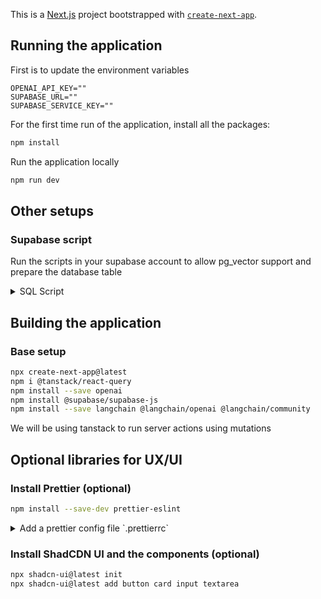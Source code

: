 This is a [Next.js](https://nextjs.org/) project bootstrapped with [`create-next-app`](https://github.com/vercel/next.js/tree/canary/packages/create-next-app).

## Running the application

First is to update the environment variables

```
OPENAI_API_KEY=""
SUPABASE_URL=""
SUPABASE_SERVICE_KEY=""
```

For the first time run of the application, install all the packages:

```bash
npm install
```

Run the application locally

```bash
npm run dev
```

## Other setups

### Supabase script

Run the scripts in your supabase account to allow pg_vector support and prepare the database table

<details>
<summary>SQL Script</summary>

```sql
-- Enable the pgvector extension to work with embedding vectors
create extension vector;

-- Create a table to store your documents
create table documents (
  id bigserial primary key,
  content text, -- corresponds to Document.pageContent
  metadata jsonb, -- corresponds to Document.metadata
  embedding vector(1536) -- 1536 works for OpenAI embeddings, change if needed
);

-- Create a function to search for documents
create function match_documents (
  query_embedding vector(1536),
  match_count int DEFAULT null,
  filter jsonb DEFAULT '{}'
) returns table (
  id bigint,
  content text,
  metadata jsonb,
  embedding jsonb,
  similarity float
)
language plpgsql
as $$
#variable_conflict use_column
begin
  return query
  select
    id,
    content,
    metadata,
    (embedding::text)::jsonb as embedding,
    1 - (documents.embedding <=> query_embedding) as similarity
  from documents
  where metadata @> filter
  order by documents.embedding <=> query_embedding
  limit match_count;
end;
$$;
```

</details>

## Building the application

### Base setup

```bash
npx create-next-app@latest
npm i @tanstack/react-query
npm install --save openai
npm install @supabase/supabase-js
npm install --save langchain @langchain/openai @langchain/community
```

We will be using tanstack to run server actions using mutations

## Optional libraries for UX/UI

### Install Prettier (optional)

```bash
npm install --save-dev prettier-eslint
```

<details>
<summary>Add a prettier config file `.prettierrc`</summary>

```json
{
  "trailingComma": "es5",
  "tabWidth": 2,
  "semi": false,
  "singleQuote": true
}
```

</details>

### Install ShadCDN UI and the components (optional)

```bash
npx shadcn-ui@latest init
npx shadcn-ui@latest add button card input textarea
```
